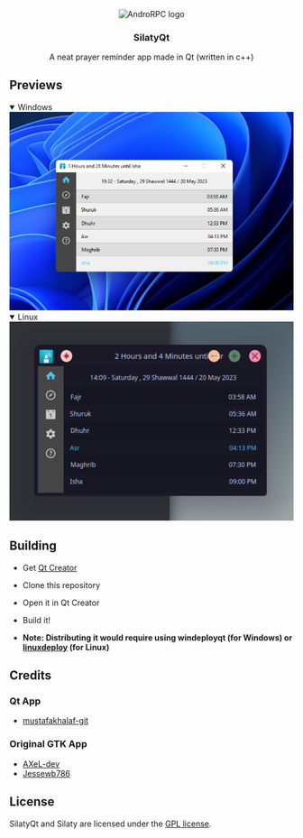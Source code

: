 <p align="center">
  <img src="https://github.com/mustafakhalaf-git/SilatyQt/raw/main/images/Icons/silaty.svg" align="center" width="100" height="100" alt="AndroRPC logo">
</p>
<h3 align="center">SilatyQt</h3>
<p align="center">A neat prayer reminder app made in Qt (written in c++)<p align="center">
  
## Previews
  
<details open>
<summary>Windows</summary>
<img src="screenshots/SilatyHomeWindows.png"/>
</details>
<details open>
<summary>Linux</summary>
<img src="screenshots/SilatyHomeLinux.png"/>
</details>

## Building
  - Get [Qt Creator](https://www.qt.io/product/development-tools)
  - Clone this repository
  - Open it in Qt Creator
  - Build it!
  
  - **Note: Distributing it would require using windeployqt (for Windows) or [linuxdeploy](https://github.com/linuxdeploy/linuxdeploy) (for Linux)**
  
## Credits

### Qt App
  - [mustafakhalaf-git](https://github.com/mustafakhalaf-git)

### Original GTK App
  - [AXeL-dev](https://github.com/AXeL-dev)
  - [Jessewb786](https://github.com/Jessewb786)

## License

SilatyQt and Silaty are licensed under the [GPL license](LICENSE).
